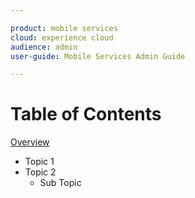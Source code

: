 ```yaml
---

product: mobile services
cloud: experience cloud
audience: admin
user-guide: Mobile Services Admin Guide

---
```


# Table of Contents

[Overview](overview.md)
+ Topic 1
+ Topic 2
    + Sub Topic
